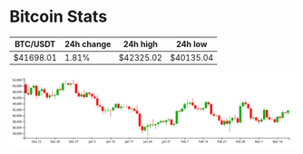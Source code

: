 # Bitcoin Stats

BTC/USDT|24h change|24h high|24h low|
|---|---|---|---|
|$41698.01|1.81%|$42325.02|$40135.04|

<img src="./chart.svg">
